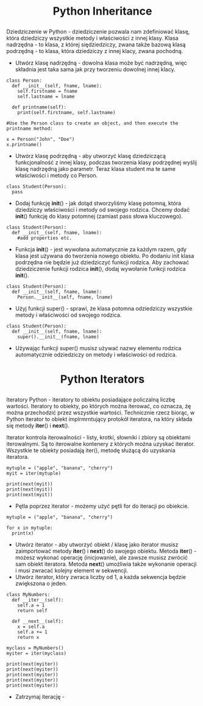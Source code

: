 # <p style="text-align: center;">Python Inheritance </p>

Dziedziczenie w Python - dziedziczenie pozwala nam zdefiniować klasę, która dziedziczy wszystkie metody i właściwości z innej klasy. Klasa nadrzędna - to klasa, z której siędziedziczy, zwana także bazową klasą podrzędną - to klasa, która dziedziczy z innej klacy, zwana pochodną.

- Utwórz klasę nadrzędną - dowolna klasa może być nadrzędną, więc składnia jest taka sama jak przy tworzeniu dowolnej innej klacy.
```
class Person:
  def __init__(self, fname, lname):
    self.firstname = fname
    self.lastname = lname

  def printname(self):
    print(self.firstname, self.lastname)

#Use the Person class to create an object, and then execute the printname method:

x = Person("John", "Doe")
x.printname()
```
- Utwórz klasę podrzędną - aby utworzyć klasę dziedziczącą funkcjonalność z innej klasy, podczas tworzenia klasy podrzędnej wyślij klasę nadrzędną jako parametr. Teraz klasa student ma te same właściwości i metody co Person.
```
class Student(Person):
  pass
```
- Dodaj funkcję __init__() - jak dotąd stworzyliśmy klasę potomną, która dziedziczy właściwości i metody od swojego rodzica. Chcemy dodać __init__() funkcję do klasy potomnej (zamiast pass słowa kluczowego).
```
class Student(Person):
  def __init__(self, fname, lname):
    #add properties etc.
```
- Funkcja __init__() - jest wywołana automatycznie za każdym razem, gdy klasa jest używana do tworzenia nowego obiektu. Po dodaniu init klasa podrzędna nie będzie już dziedziczyć funkcji rodzica. Aby zachować dziedziczenie funkcji rodzica __init__(), dodaj wywołanie funkcji rodzica __init__().
```
class Student(Person):
  def __init__(self, fname, lname):
    Person.__init__(self, fname, lname)
```
- Użyj funkcji super() - sprawi, że klasa potomna odziedziczy wszystkie metody i właściwości od swojego rodzica.
```
class Student(Person):
  def __init__(self, fname, lname):
    super().__init__(fname, lname)
```
- Używając funkcji super() musisz używać nazwy elementu rodzica automatycznie odziedziczy on metody i właściwości od rodzica.



# <p style="text-align: center;">Python Iterators </p>

Iteratory Python - iteratory to obiektu posiadające policzalną liczbę wartości. Iteratory to obiekty, po których można iterować, co oznacza, żę można przechodzić przez wszystkie wartości. Technicznie rzecz biorąc, w Python iterator to obiekt implrmrntujący protokół iteratora, na który składa się metody __iter__() i __next__().

Iterator kontrola iterowalności - listy, krotki, słowniki i zbiory są obiektami iterowalnymi. Są to iterowalne kontenery z których można uzyskać iterator. Wszystkie te obiekty posiadają iter(), metodę służącą do uzyskania iteratora.

```
mytuple = ("apple", "banana", "cherry")
myit = iter(mytuple)

print(next(myit))
print(next(myit))
print(next(myit))
```
- Pętla poprzez iterator - możemy użyć pętli for do iteracji po obiekcie.
```
mytuple = ("apple", "banana", "cherry")

for x in mytuple:
  print(x)
```
- Utwórz iterator - aby utworzyć obiekt / klasę jako iterator musisz zaimportować metody __iter__() i __next__() do swojego obiektu. Metoda __iter__() - możesz wykonać operację (inicjowanie), ale zawsze musisz zwrócić sam obiekt iteratora. Metoda __next__() umożliwia także wykonanie operacji i musi zwracać kolejny element w sekwencji.
- Utwórz iterator, który zwraca liczby od 1, a każda sekwencja będzie zwiększona o jeden.
```
class MyNumbers:
  def __iter__(self):
    self.a = 1
    return self

  def __next__(self):
    x = self.a
    self.a += 1
    return x

myclass = MyNumbers()
myiter = iter(myclass)

print(next(myiter))
print(next(myiter))
print(next(myiter))
print(next(myiter))
print(next(myiter))
```
- Zatrzymaj iterację - 
